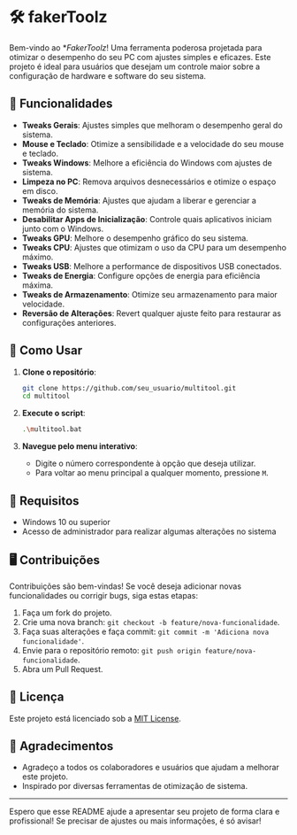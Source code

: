 # 🛠️ fakerToolz

Bem-vindo ao **FakerToolz*! Uma ferramenta poderosa projetada para otimizar o desempenho do seu PC com ajustes simples e eficazes. Este projeto é ideal para usuários que desejam um controle maior sobre a configuração de hardware e software do seu sistema.

## 🚀 Funcionalidades

- **Tweaks Gerais**: Ajustes simples que melhoram o desempenho geral do sistema.
- **Mouse e Teclado**: Otimize a sensibilidade e a velocidade do seu mouse e teclado.
- **Tweaks Windows**: Melhore a eficiência do Windows com ajustes de sistema.
- **Limpeza no PC**: Remova arquivos desnecessários e otimize o espaço em disco.
- **Tweaks de Memória**: Ajustes que ajudam a liberar e gerenciar a memória do sistema.
- **Desabilitar Apps de Inicialização**: Controle quais aplicativos iniciam junto com o Windows.
- **Tweaks GPU**: Melhore o desempenho gráfico do seu sistema.
- **Tweaks CPU**: Ajustes que otimizam o uso da CPU para um desempenho máximo.
- **Tweaks USB**: Melhore a performance de dispositivos USB conectados.
- **Tweaks de Energia**: Configure opções de energia para eficiência máxima.
- **Tweaks de Armazenamento**: Otimize seu armazenamento para maior velocidade.
- **Reversão de Alterações**: Revert qualquer ajuste feito para restaurar as configurações anteriores.

## 📜 Como Usar

1. **Clone o repositório**:

    ```bash
    git clone https://github.com/seu_usuario/multitool.git
    cd multitool
    ```

2. **Execute o script**:

    ```bash
    .\multitool.bat
    ```

3. **Navegue pelo menu interativo**: 
    - Digite o número correspondente à opção que deseja utilizar.
    - Para voltar ao menu principal a qualquer momento, pressione `M`.

## 🔧 Requisitos

- Windows 10 ou superior
- Acesso de administrador para realizar algumas alterações no sistema

## 🖥️ Contribuições

Contribuições são bem-vindas! Se você deseja adicionar novas funcionalidades ou corrigir bugs, siga estas etapas:

1. Faça um fork do projeto.
2. Crie uma nova branch: `git checkout -b feature/nova-funcionalidade`.
3. Faça suas alterações e faça commit: `git commit -m 'Adiciona nova funcionalidade'`.
4. Envie para o repositório remoto: `git push origin feature/nova-funcionalidade`.
5. Abra um Pull Request.

## 📄 Licença

Este projeto está licenciado sob a [MIT License](LICENSE).

## 🤝 Agradecimentos

- Agradeço a todos os colaboradores e usuários que ajudam a melhorar este projeto.
- Inspirado por diversas ferramentas de otimização de sistema.

---

Espero que esse README ajude a apresentar seu projeto de forma clara e profissional! Se precisar de ajustes ou mais informações, é só avisar!
